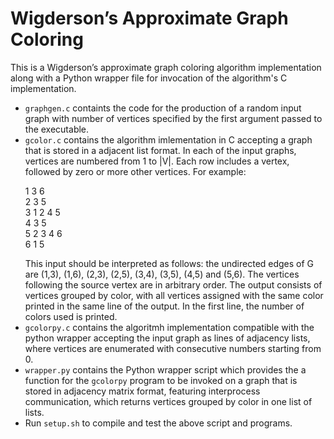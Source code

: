 # Wigderson’s Approximate Graph Coloring
This is a Wigderson’s approximate graph coloring algorithm implementation along with a Python wrapper file for invocation of the algorithm's C implementation.

- `graphgen.c` containts the code for the production of a random input graph with number of vertices specified by the first argument passed to the executable.
- `gcolor.c` contains the algorithm imlementation in C accepting a graph that is stored in a adjacent list format. In each of the input graphs, vertices are numbered from 1 to |V|. Each row includes a vertex, followed by zero or more other vertices. For example:<p>
1 3 6<br />
2 3 5<br />
3 1 2 4 5<br />
4 3 5<br />
5 2 3 4 6<br />
6 1 5</p>
This input should be interpreted as follows: the undirected edges of G are (1,3), (1,6), (2,3), (2,5), (3,4), (3,5), (4,5) and (5,6). The vertices following the source vertex are in arbitrary order. The output consists of vertices grouped by color, with all vertices assigned with the same color printed in the same line of the output. In the first line, the number of colors used is printed.
- `gcolorpy.c` contains the algoritmh implementation compatible with the python wrapper accepting the input graph as lines of adjacency lists, where vertices are enumerated with consecutive numbers starting from 0.
- `wrapper.py` contains the Python wrapper script which provides the a function for the `gcolorpy` program to be invoked on a graph that is stored in adjacency matrix format, featuring interprocess communication, which returns vertices grouped by color in one list of lists.
- Run `setup.sh` to compile and test the above script and programs.
